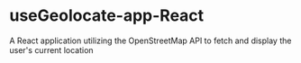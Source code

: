 # useGeolocate-app-React
A React application utilizing the OpenStreetMap API to fetch and display the user's current location
